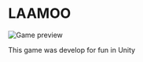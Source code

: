 # LAAMOO

![Game preview](https://media.giphy.com/media/looooOqk5c76VCAcKj/giphy.gif)

This game was develop for fun in Unity